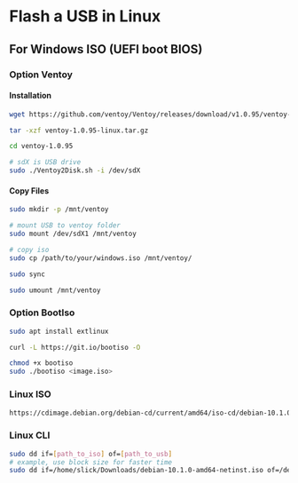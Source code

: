 # Flash a USB in Linux

## For Windows ISO (UEFI boot BIOS)

### Option Ventoy

#### Installation

```sh
wget https://github.com/ventoy/Ventoy/releases/download/v1.0.95/ventoy-1.0.95-linux.tar.gz

tar -xzf ventoy-1.0.95-linux.tar.gz

cd ventoy-1.0.95

# sdX is USB drive
sudo ./Ventoy2Disk.sh -i /dev/sdX
```

#### Copy Files

```sh
sudo mkdir -p /mnt/ventoy

# mount USB to ventoy folder
sudo mount /dev/sdX1 /mnt/ventoy

# copy iso
sudo cp /path/to/your/windows.iso /mnt/ventoy/

sudo sync

sudo umount /mnt/ventoy
```

### Option BootIso

```sh
sudo apt install extlinux

curl -L https://git.io/bootiso -O

chmod +x bootiso
sudo ./bootiso <image.iso>
```

### Linux ISO

```html
https://cdimage.debian.org/debian-cd/current/amd64/iso-cd/debian-10.1.0-amd64-netinst.iso
```

### Linux CLI

```sh
sudo dd if=[path_to_iso] of=[path_to_usb]
# example, use block size for faster time
sudo dd if=/home/slick/Downloads/debian-10.1.0-amd64-netinst.iso of=/dev/sdb bs=2M status=progress
```
